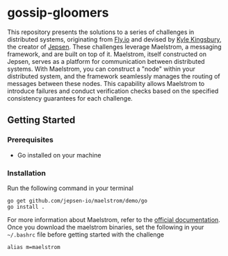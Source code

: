 # gossip-gloomers

This repository presents the solutions to a series of challenges in distributed systems, originating from [Fly.io](https://fly.io/dist-sys/) and devised by [Kyle Kingsbury](https://aphyr.com/about), the creator of [Jepsen](https://jepsen.io/). These challenges leverage Maelstrom, a messaging framework, and are built on top of it. Maelstrom, itself constructed on Jepsen, serves as a platform for communication between distributed systems. With Maelstrom, you can construct a "node" within your distributed system, and the framework seamlessly manages the routing of messages between these nodes. This capability allows Maelstrom to introduce failures and conduct verification checks based on the specified consistency guarantees for each challenge.

## Getting Started

### Prerequisites

- Go installed on your machine

### Installation

Run the following command in your terminal

```
go get github.com/jepsen-io/maelstrom/demo/go
go install .
```

For more information about Maelstrom, refer to the [official documentation](https://github.com/jepsen-io/maelstrom). Once you download the maelstrom binaries, set the following in your `~/.bashrc` file before getting started with the challenge

```
alias m=maelstrom
```
